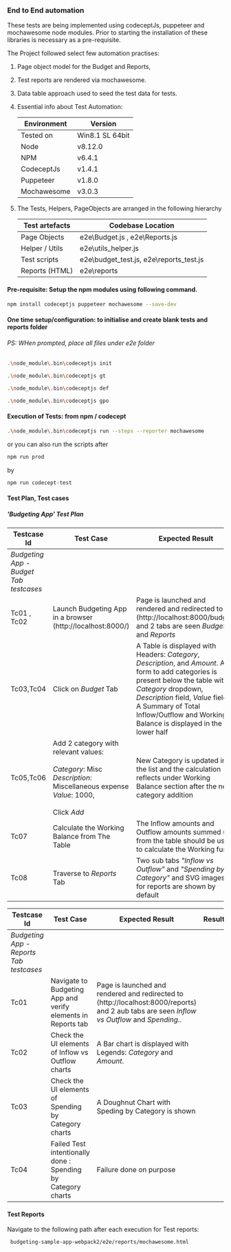 ### End to End automation 

These tests are being implemented using codeceptJs, puppeteer and mochawesome node modules.
Prior to starting the installation of these libraries is necessary as a pre-requisite. 

The Project followed select few automation practises:

1. Page object model for the Budget and Reports, 
2. Test reports are rendered via mochawesome.
3. Data table approach used to seed the test data for tests.
4. Essential info about Test Automation: 

      Environment | Version
      ----------- | -------------
      Tested on | Win8.1 SL 64bit 
      Node  | v8.12.0
      NPM  | v6.4.1
      CodeceptJs | v1.4.1
      Puppeteer | v1.8.0
      Mochawesome | v3.0.3

5. The Tests, Helpers, PageObjects are arranged in the following hierarchy
 
 
      Test artefacts | Codebase Location
      ----------- | -------------
      Page Objects | e2e\Budget.js , e2e\Reports.js 
      Helper / Utils  | e2e\utils_helper.js
      Test scripts  | e2e\budget_test.js, e2e\reports_test.js
      Reports (HTML)| e2e\reports


#### Pre-requisite: Setup the npm modules using following command.

```bash
npm install codeceptjs puppeteer mochawesome --save-dev
```

#### One time setup/configuration: to initialise and create blank tests and reports folder
###### PS: WHen prompted, place all files under e2e folder

```bash
.\node_module\.bin\codeceptjs init

.\node_module\.bin\codeceptjs gt

.\node_module\.bin\codeceptjs def

.\node_module\.bin\codeceptjs gpo

```

#### Execution of Tests: from npm / codecept

```bash
.\node_module\.bin\codeceptjs run --steps --reporter mochawesome
```
or you can also run the scripts after 

```bash 
npm run prod
```

by 
```bash
npm run codecept-test
```

#### Test Plan, Test cases

##### 'Budgeting App' Test Plan

Testcase Id | Test Case | Expected Result | Result | Related Comment | Automated 
----------- | ------------- | -------------- | ----- | ----- | ------
|*Budgeting App - Budget Tab testcases*| 
Tc01 , Tc02| Launch Budgeting App in a browser (http://localhost:8000/) | Page is launched and rendered and redirected to (http://localhost:8000/budget) and 2 tabs are seen _Budget_ and _Reports_ |    | |
Tc03,Tc04 | Click on *Budget* Tab  | A Table is displayed with Headers: _Category_, _Description_, and _Amount_. A form to add categories is present below the table with _Category_ dropdown, _Description_ field, _Value_ field. A Summary of Total Inflow/Outflow and Working Balance is displayed in the lower half |    | |
Tc05,Tc06 | Add 2 category with relevant values: <br/><br/> _Category_: Misc<br/> _Description_: Miscellaneous expense<br/>_Value_: 1000, <br/><br/>Click _Add_ | New Category is updated in the list and the calculation reflects under Working Balance section after the new category addition |    | | Use Data Table to populate
Tc07 | Calculate the Working Balance from The Table | The Inflow amounts and Outflow amounts summed up from the table should be used to calculate the Working fund |    | |
Tc08 | Traverse to *Reports* Tab | Two sub tabs _"Inflow vs Outflow"_ and _"Spending by Category"_ and SVG images for reports are shown by default|    | |

Testcase Id | Test Case | Expected Result | Result | Related Comment | Automated 
----------- | ------------- | -------------- | ----- | ----- | ------
|*Budgeting App - Reports Tab testcases*| 
Tc01 | Navigate to Budgeting App and verify elements in Reports tab  | Page is launched and rendered and redirected to (http://localhost:8000/reports) and 2 aub tabs are seen _Inflow vs Outflow_ and _Spending.._ |    | |
Tc02 | Check the UI elements of Inflow vs Outflow charts  | A Bar chart is displayed with Legends: _Category_ and _Amount_. |    | | Perform SVG particular checks
Tc03 | Check the UI elements of Spending by Category charts | A Doughnut Chart with Speding by Category is shown |    | | Perform SVG particular checks
Tc04 | Failed Test intentionally done : Spending by Category charts | Failure done on purpose |    | |




#### Test Reports
Navigate to the following path after each execution for Test reports: 
  ```bash
   budgeting-sample-app-webpack2/e2e/reports/mochawesome.html
  ```
